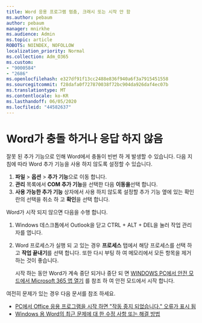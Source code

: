 ```yaml
---
title: Word 응용 프로그램 멈춤, 크래시 또는 시작 안 함
ms.author: pebaum
author: pebaum
manager: mnirkhe
ms.audience: Admin
ms.topic: article
ROBOTS: NOINDEX, NOFOLLOW
localization_priority: Normal
ms.collection: Adm_O365
ms.custom:
- "9000584"
- "2686"
ms.openlocfilehash: e327df91f13cc2488e836f940a6f3a7915451558
ms.sourcegitcommit: f28dafa0f727870038f72bc904da926daf4ec07b
ms.translationtype: MT
ms.contentlocale: ko-KR
ms.lasthandoff: 06/05/2020
ms.locfileid: "44582637"
---
```

# <a name="word-crashes-or-doesnt-respond"></a>Word가 충돌 하거나 응답 하지 않음

잘못 된 추가 기능으로 인해 Word에서 충돌이 빈번 하 게 발생할 수 있습니다. 다음 지침에 따라 Word 추가 기능을 사용 하지 않도록 설정할 수 있습니다.

1. **파일**  >  **옵션**  >  **추가 기능**으로 이동 합니다.
2. **관리** 목록에서 **COM 추가 기능**을 선택한 다음 **이동을**선택 합니다.
3. **사용 가능한 추가 기능** 상자에서 사용 하지 않도록 설정할 추가 기능 옆에 있는 확인란의 선택을 취소 하 고 **확인**을 선택 합니다.

Word가 시작 되지 않으면 다음을 수행 합니다.

1.   Windows 데스크톱에서 Outlook을 닫고 CTRL + ALT + DEL을 눌러 작업 관리자를 엽니다. 
2. Word 프로세스가 실행 되 고 있는 경우 **프로세스** 탭에서 해당 프로세스를 선택 하 고 **작업 끝내기**를 선택 합니다. 또한 다시 부팅 하 여 메모리에서 모든 항목을 제거 하는 것이 좋습니다.

    시작 하는 동안 Word가 계속 중단 되거나 중단 되 면 [WINDOWS PC에서 안전 모드에서 Microsoft 365 앱 열기](https://support.office.com/article/Open-Office-apps-in-safe-mode-on-a-Windows-PC-dedf944a-5f4b-4afb-a453-528af4f7ac72) 를 참조 하 여 안전 모드에서 시작 합니다.

여전히 문제가 있는 경우 다음 문서를 참조 하세요. 
- [PC에서 Office 응용 프로그램을 시작 하면 "작동 중지 되었습니다." 오류가 표시 됨](https://support.office.com/article/52bd7985-4e99-4a35-84c8-2d9b8301a2fa)
- [Windows 용 Word의 최근 문제에 대 한 수정 사항 또는 해결 방법](https://support.office.com/article/bf6bf17c-2807-4871-83ce-e337ae8f0b86)